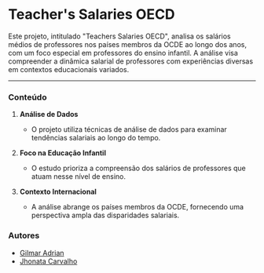 # Teacher's Salaries OECD

Este projeto, intitulado "Teachers Salaries OECD", analisa os salários médios de professores nos países membros da OCDE ao longo dos anos, com um foco especial em professores do ensino infantil. A análise visa compreender a dinâmica salarial de professores com experiências diversas em contextos educacionais variados. 

---

### Conteúdo

1. **Análise de Dados**
   - O projeto utiliza técnicas de análise de dados para examinar tendências salariais ao longo do tempo.

2. **Foco na Educação Infantil**
   - O estudo prioriza a compreensão dos salários de professores que atuam nesse nível de ensino.

3. **Contexto Internacional**
   - A análise abrange os países membros da OCDE, fornecendo uma perspectiva ampla das disparidades salariais.

### Autores
- [Gilmar Adrian](https://github.com/brazadrian)
- [Jhonata Carvalho](https://github.com/savetheforest)
